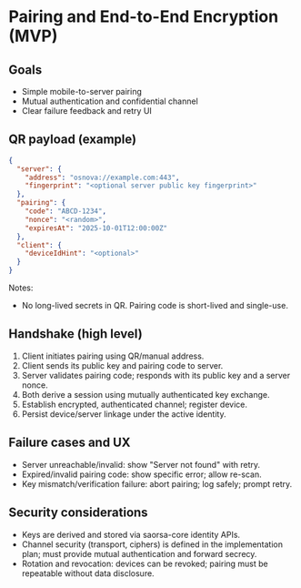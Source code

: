 # Pairing and End-to-End Encryption (MVP)

## Goals
- Simple mobile-to-server pairing
- Mutual authentication and confidential channel
- Clear failure feedback and retry UI

## QR payload (example)
```json
{
  "server": {
    "address": "osnova://example.com:443",
    "fingerprint": "<optional server public key fingerprint>"
  },
  "pairing": {
    "code": "ABCD-1234",          
    "nonce": "<random>",
    "expiresAt": "2025-10-01T12:00:00Z"
  },
  "client": {
    "deviceIdHint": "<optional>"
  }
}
```
Notes:
- No long-lived secrets in QR. Pairing code is short-lived and single-use.

## Handshake (high level)
1) Client initiates pairing using QR/manual address.
2) Client sends its public key and pairing code to server.
3) Server validates pairing code; responds with its public key and a server nonce.
4) Both derive a session using mutually authenticated key exchange.
5) Establish encrypted, authenticated channel; register device.
6) Persist device/server linkage under the active identity.

## Failure cases and UX
- Server unreachable/invalid: show "Server not found" with retry.
- Expired/invalid pairing code: show specific error; allow re-scan.
- Key mismatch/verification failure: abort pairing; log safely; prompt retry.

## Security considerations
- Keys are derived and stored via saorsa-core identity APIs.
- Channel security (transport, ciphers) is defined in the implementation plan; must provide mutual authentication and forward secrecy.
- Rotation and revocation: devices can be revoked; pairing must be repeatable without data disclosure.


